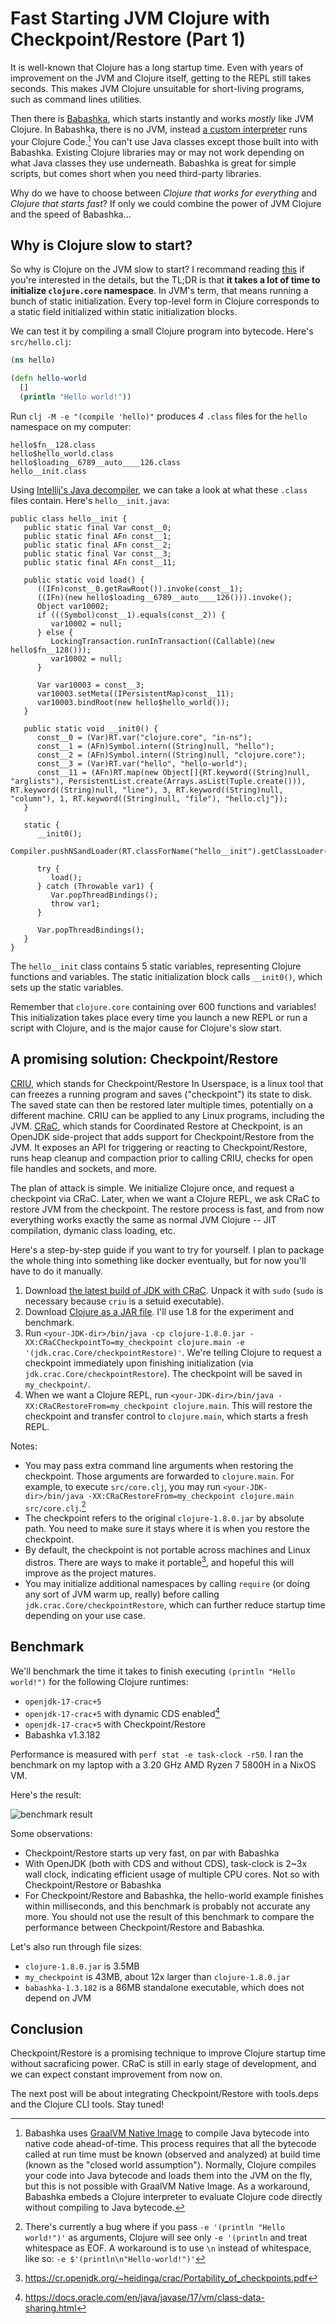 # Fast Starting JVM Clojure with Checkpoint/Restore (Part 1)

It is well-known that Clojure has a long startup time. Even with years of improvement on the JVM and Clojure itself, getting to the REPL still takes seconds. This makes JVM Clojure unsuitable for short-living programs, such as command lines utilities.

Then there is [Babashka](https://github.com/babashka/babashka), which starts instantly and works *mostly* like JVM Clojure. In Babashka, there is no JVM, instead [a custom interpreter](https://github.com/borkdude/sci) runs your Clojure Code.[^1] You can't use Java classes except those built into with Babashka. Existing Clojure libraries may or may not work depending on what Java classes they use underneath. Babashka is great for simple scripts, but comes short when you need third-party libraries.

Why do we have to choose between *Clojure that works for everything* and *Clojure that starts fast*? If only we could combine the power of JVM Clojure and the speed of Babashka...

## Why is Clojure slow to start?

So why is Clojure on the JVM slow to start? I recommand reading [this](https://clojure-goes-fast.com/blog/clojures-slow-start/) if you're interested in the details, but the TL;DR is that **it takes a lot of time to initialize `clojure.core` namespace**. In JVM's term, that means running a bunch of static initialization. Every top-level form in Clojure corresponds to a static field initialized within static initialization blocks.

We can test it by compiling a small Clojure program into bytecode. Here's `src/hello.clj`:

```clojure
(ns hello)

(defn hello-world
  []
  (println "Hello world!"))
```

Run `clj -M -e "(compile 'hello)"` produces *4* `.class` files for the `hello` namespace on my computer:

```
hello$fn__128.class
hello$hello_world.class
hello$loading__6789__auto____126.class
hello__init.class
```

Using [Intellij's Java decompiler](https://mvnrepository.com/artifact/com.jetbrains.intellij.java/java-decompiler-engine), we can take a look at what these `.class` files contain. Here's `hello__init.java`:

```
public class hello__init {
   public static final Var const__0;
   public static final AFn const__1;
   public static final AFn const__2;
   public static final Var const__3;
   public static final AFn const__11;

   public static void load() {
      ((IFn)const__0.getRawRoot()).invoke(const__1);
      ((IFn)(new hello$loading__6789__auto____126())).invoke();
      Object var10002;
      if (((Symbol)const__1).equals(const__2)) {
         var10002 = null;
      } else {
         LockingTransaction.runInTransaction((Callable)(new hello$fn__128()));
         var10002 = null;
      }

      Var var10003 = const__3;
      var10003.setMeta((IPersistentMap)const__11);
      var10003.bindRoot(new hello$hello_world());
   }

   public static void __init0() {
      const__0 = (Var)RT.var("clojure.core", "in-ns");
      const__1 = (AFn)Symbol.intern((String)null, "hello");
      const__2 = (AFn)Symbol.intern((String)null, "clojure.core");
      const__3 = (Var)RT.var("hello", "hello-world");
      const__11 = (AFn)RT.map(new Object[]{RT.keyword((String)null, "arglists"), PersistentList.create(Arrays.asList(Tuple.create())), RT.keyword((String)null, "line"), 3, RT.keyword((String)null, "column"), 1, RT.keyword((String)null, "file"), "hello.clj"});
   }

   static {
      __init0();
      Compiler.pushNSandLoader(RT.classForName("hello__init").getClassLoader());

      try {
         load();
      } catch (Throwable var1) {
         Var.popThreadBindings();
         throw var1;
      }

      Var.popThreadBindings();
   }
}
```

The `hello__init` class contains 5 static variables, representing Clojure functions and variables. The static initialization block calls `__init0()`, which sets up the static variables.

Remember that `clojure.core` containing over 600 functions and variables! This initialization takes place every time you launch a new REPL or run a script with Clojure, and is the major cause for Clojure's slow start.

## A promising solution: Checkpoint/Restore

[CRIU](https://criu.org/), which stands for Checkpoint/Restore In Userspace, is a linux tool that can freezes a running program and saves ("checkpoint") its state to disk. The saved state can then be restored later multiple times, potentially on a different machine. CRIU can be applied to any Linux programs, including the JVM. [CRaC](https://github.com/CRaC/docs), which stands for Coordinated Restore at Checkpoint, is an OpenJDK side-project that adds support for Checkpoint/Restore from the JVM. It exposes an API for triggering or reacting to Checkpoint/Restore, runs heap cleanup and compaction prior to calling CRIU, checks for open file handles and sockets, and more.

The plan of attack is simple. We initialize Clojure once, and request a checkpoint via CRaC. Later, when we want a Clojure REPL, we ask CRaC to restore JVM from the checkpoint. The restore process is fast, and from now everything works exactly the same as normal JVM Clojure -- JIT compilation, dymanic class loading, etc.

Here's a step-by-step guide if you want to try for yourself. I plan to package the whole thing into something like docker eventually, but for now you'll have to do it manually.

1. Download [the latest build of JDK with CRaC](https://github.com/CRaC/openjdk-builds/releases). Unpack it with `sudo` (`sudo` is necessary because `criu` is a setuid executable).
2. Download [Clojure as a JAR file](https://clojure.org/releases/downloads). I'll use 1.8 for the experiment and benchmark.
3. Run `<your-JDK-dir>/bin/java -cp clojure-1.8.0.jar -XX:CRaCCheckpointTo=my_checkpoint clojure.main -e '(jdk.crac.Core/checkpointRestore)'`. We're telling Clojure to request a checkpoint immediately upon finishing initialization (via `jdk.crac.Core/checkpointRestore`). The checkpoint will be saved in `my_checkpoint/`.
4. When we want a Clojure REPL, run `<your-JDK-dir>/bin/java -XX:CRaCRestoreFrom=my_checkpoint clojure.main`. This will restore the checkpoint and transfer control to `clojure.main`, which starts a fresh REPL.

Notes:
* You may pass extra command line arguments when restoring the checkpoint. Those arguments are forwarded to `clojure.main`. For example, to execute `src/core.clj`, you may run `<your-JDK-dir>/bin/java -XX:CRaCRestoreFrom=my_checkpoint clojure.main src/core.clj`.[^4]
* The checkpoint refers to the original `clojure-1.8.0.jar` by absolute path. You need to make sure it stays where it is when you restore the checkpoint.
* By default, the checkpoint is not portable across machines and Linux distros. There are ways to make it portable[^2], and hopeful this will improve as the project matures.
* You may initialize additional namespaces by calling `require` (or doing any sort of JVM warm up, really) before calling `jdk.crac.Core/checkpointRestore`, which can further reduce startup time depending on your use case.

## Benchmark

We'll benchmark the time it takes to finish executing `(println "Hello world!")` for the following Clojure runtimes:

* `openjdk-17-crac+5`
* `openjdk-17-crac+5` with dynamic CDS enabled[^3]
* `openjdk-17-crac+5` with Checkpoint/Restore
* Babashka v1.3.182

Performance is measured with `perf stat -e task-clock -r50`. I ran the benchmark on my laptop with a 3.20 GHz AMD Ryzen 7 5800H in a NixOS VM.

Here's the result:

![benchmark result](../images/benchmark.png)

Some observations:

* Checkpoint/Restore starts up very fast, on par with Babashka
* With OpenJDK (both with CDS and without CDS), task-clock is 2~3x wall clock, indicating efficient usage of multiple CPU cores. Not so with Checkpoint/Restore or Babashka
* For Checkpoint/Restore and Babashka, the hello-world example finishes within milliseconds, and this benchmark is probably not accurate any more. You should not use the result of this benchmark to compare the performance between Checkpoint/Restore and Babashka.

Let's also run through file sizes:

* `clojure-1.8.0.jar` is 3.5MB
* `my_checkpoint` is 43MB, about 12x larger than `clojure-1.8.0.jar`
* `babashka-1.3.182` is a 86MB standalone executable, which does not depend on JVM

## Conclusion

Checkpoint/Restore is a promising technique to improve Clojure startup time without sacraficing power. CRaC is still in early stage of development, and we can expect constant improvement from now on.

The next post will be about integrating Checkpoint/Restore with tools.deps and the Clojure CLI tools. Stay tuned!

[^1]: Babashka uses [GraalVM Native Image](https://www.graalvm.org/) to compile Java bytecode into native code ahead-of-time. This process requires that all the bytecode called at run time must be known (observed and analyzed) at build time (known as the "closed world assumption"). Normally, Clojure compiles your code into Java bytecode and loads them into the JVM on the fly, but this is not possible with GraalVM Native Image. As a workaround, Babashka embeds a Clojure interpreter to evaluate Clojure code directly without compiling to Java bytecode.

[^2]: https://cr.openjdk.org/~heidinga/crac/Portability_of_checkpoints.pdf

[^3]: https://docs.oracle.com/en/java/javase/17/vm/class-data-sharing.html

[^4]: There's currently a bug where if you pass `-e '(println "Hello world!")'` as arguments, Clojure will see only `-e '(println` and treat whitespace as EOF. A workaround is to use `\n` instead of whitespace, like so: `-e $'(println\n"Hello-world!")'`